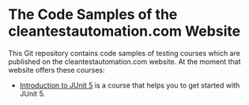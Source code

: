 # The Code Samples of the cleantestautomation.com Website

This Git repository contains code samples of testing courses which are 
published on the cleantestautomation.com website. At the moment that
website offers these courses:

* [Introduction to JUnit 5](tree/main/introduction-to-junit5) is a course 
  that helps you to get started with JUnit 5.